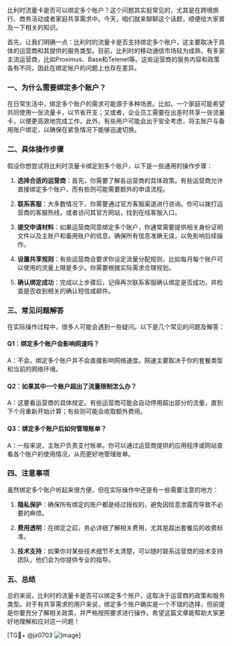 比利时流量卡是否可以绑定多个账户？这个问题其实挺常见的，尤其是在跨境旅行、商务活动或者家庭共享需求中。今天，咱们就来聊聊这个话题，顺便给大家普及一下相关的知识。

首先，让我们明确一点：比利时的流量卡是否支持绑定多个账户，这主要取决于具体的运营商和其提供的服务类型。目前，比利时的移动通信市场较为成熟，有多家主流运营商，比如Proximus、Base和Telenet等。这些运营商的服务内容和政策各有不同，因此在绑定账户的问题上也存在差异。

### 一、为什么需要绑定多个账户？

在日常生活中，绑定多个账户的需求可能源于多种场景。比如，一个家庭可能希望共同使用一张流量卡，以节省开支；又或者，企业员工需要在出差时共享一张流量卡，以便更高效地完成工作。此外，有些用户可能会出于安全考虑，将主账户与备用账户绑定，以确保在紧急情况下能够迅速切换。

### 二、具体操作步骤

假设你想尝试将比利时流量卡绑定到多个账户，以下是一些通用的操作步骤：

1. **选择合适的运营商**：首先，你需要了解各运营商的具体政策。有些运营商允许直接绑定多个账户，而有些则可能需要额外的申请流程。
   
2. **联系客服**：大多数情况下，你需要通过官方客服渠道进行咨询。你可以拨打运营商的客服热线，或者访问其官方网站，找到在线客服入口。

3. **提交申请材料**：如果运营商同意绑定多个账户，你通常需要提供相关身份证明文件以及主账户和备用账户的信息。确保所有信息准确无误，以免影响后续操作。

4. **设置共享规则**：有些运营商会要求你设定流量分配规则，比如每月每个账户可以使用的流量上限是多少。你需要根据实际需求合理规划。

5. **确认绑定成功**：完成以上步骤后，记得再次联系客服确认绑定是否成功，并检查是否收到相关的确认短信或邮件。

### 三、常见问题解答

在实际操作过程中，很多人可能会遇到一些疑问。以下是几个常见的问题及解答：

#### Q1：绑定多个账户会影响网速吗？
A：不会。绑定多个账户并不会直接影响网络速度。网速主要取决于你的套餐类型和当前的网络环境。

#### Q2：如果其中一个账户超出了流量限制怎么办？
A：这要看运营商的具体规定。有些运营商可能会自动停用超出部分的流量，直到下个月重新开始计算；有些则可能会收取额外费用。

#### Q3：绑定多个账户后如何管理账单？
A：一般来说，主账户负责支付账单。你可以通过运营商提供的应用程序或网站查看各个账户的使用情况，从而更好地管理账单。

### 四、注意事项

虽然绑定多个账户听起来很方便，但在实际操作中还是有一些需要注意的地方：

1. **隐私保护**：确保所有绑定的账户都是经过授权的，避免因信息泄露而导致不必要的麻烦。
   
2. **费用透明**：在绑定之前，务必详细了解相关费用，尤其是超出套餐后的收费标准。

3. **技术支持**：如果你对某些技术细节不太清楚，可以随时联系运营商的技术支持团队，他们会为你提供专业的指导。

### 五、总结

总的来说，比利时的流量卡是否可以绑定多个账户，这取决于运营商的政策和服务类型。对于有共享需求的用户来说，绑定多个账户确实是一个不错的选择，但前提是你要充分了解相关政策，并严格按照要求进行操作。希望这篇文章能帮助大家更好地理解和应对这一问题！

[TG💪+ @jx0703 ![Image](https://github.com/user-attachments/assets/dbca1d08-cadb-493c-b0ec-ad6f7a83f270)]